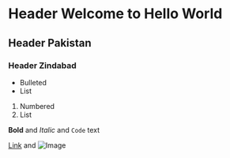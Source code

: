 # Header Welcome to Hello World
## Header Pakistan
### Header Zindabad

- Bulleted
- List

1. Numbered
2. List

**Bold** and _Italic_ and `Code` text

[Link](https://github.com/syasirs/hello-world.git) and ![Image](src)
